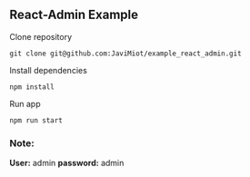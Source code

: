 ## React-Admin Example

Clone repository

```
git clone git@github.com:JaviMiot/example_react_admin.git
```

Install dependencies

```
npm install
```

Run app

```
npm run start
```

### Note:

**User:** admin
**password:** admin
